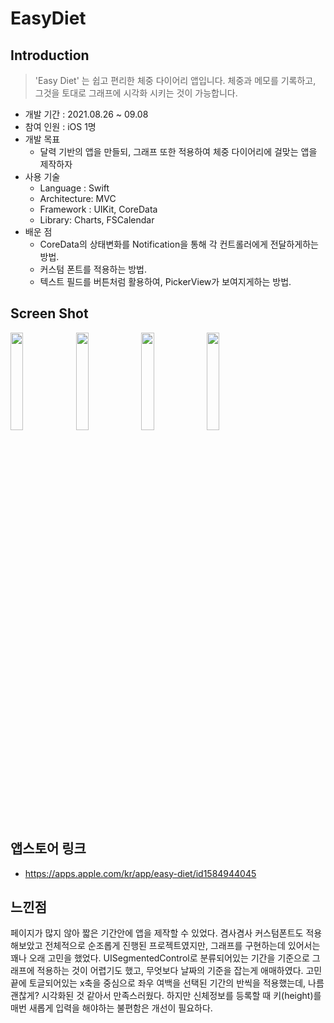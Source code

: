 # EasyDiet

## Introduction
>  'Easy Diet' 는 쉽고 편리한 체중 다이어리 앱입니다. 
체중과 메모를 기록하고, 그것을 토대로 그래프에 시각화 시키는 것이 가능합니다. 

+ 개발 기간 : 2021.08.26 ~ 09.08
+ 참여 인원 : iOS 1명
+ 개발 목표
     - 달력 기반의 앱을 만들되, 그래프 또한 적용하여 체중 다이어리에 걸맞는 앱을 제작하자
+ 사용 기술
     - Language : Swift
     - Architecture: MVC
    - Framework : UIKit, CoreData
    - Library: Charts, FSCalendar
+ 배운 점
  - CoreData의 상태변화를 Notification을 통해 각 컨트롤러에게 전달하게하는 방법.
  - 커스텀 폰트를 적용하는 방법.
  - 텍스트 필드를 버튼처럼 활용하여, PickerView가 보여지게하는 방법.


## Screen Shot

<img src = "https://user-images.githubusercontent.com/83950413/135060733-92cbb892-54ca-4c53-a802-221eb0a85291.png" width = "20%" height = "20%" > <img src = https://user-images.githubusercontent.com/83950413/135060752-fb16ecda-36f9-44e4-978b-87706a8c500c.png width = "20%" height = "20%" > <img src = "https://user-images.githubusercontent.com/83950413/135060757-e42a515b-4f04-4e2f-ad99-5db69f3fea21.png" width = "20%" height = "20%" > <img src = "https://user-images.githubusercontent.com/83950413/135060762-aa23ea16-cd60-4097-b83b-db581848b674.png" width = "20%" height = "20%" >


## 앱스토어 링크 
 + https://apps.apple.com/kr/app/easy-diet/id1584944045

## 느낀점
페이지가 많지 않아 짧은 기간안에 앱을 제작할 수 있었다. 겸사겸사 커스텀폰트도 적용해보았고 전체적으로 순조롭게 진행된 프로젝트였지만, 그래프를 구현하는데 있어서는 꽤나 오래 고민을 했었다. UISegmentedControl로 분류되어있는 기간을 기준으로 그래프에 적용하는 것이 어렵기도 했고, 무엇보다 날짜의 기준을 잡는게 애매하였다. 고민 끝에 토글되어있는 x축을 중심으로 좌우 여백을 선택된 기간의 반씩을 적용했는데, 나름 괜찮게? 시각화된 것 같아서 만족스러웠다. 하지만 신체정보를 등록할 때 키(height)를 매번 새롭게 입력을 해야하는 불편함은 개선이 필요하다.

